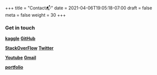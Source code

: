 +++ 
title = "Contact📬" 
date = 2021-04-06T19:05:18-07:00 
draft = false 
meta = false
weight = 30
+++

### Get in touch


[**kaggle**](http://kaggle.com/soumya9977/)  [**GitHub**](https://github.com/soumya997)

[**StackOverFlow**](https://stackoverflow.com/users/12568833/soumyadip-sarkar) [**Twitter**](https://twitter.com/Soumya997Sarkar)

[**Youtube**](https://www.youtube.com/channel/UCej1NaGtqV5vBFYtMgZAGdg) [**Gmail**](soumya997.sarkar@gmail.com)

[**portfolio**](https://soumya997.github.io/vcv/)

